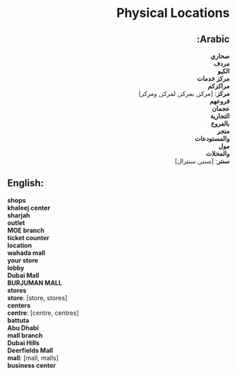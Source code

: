 <div dir="rtl">

# **Physical Locations**

## **Arabic**:

**صحاري**  
**مردف**  
**الكيو**  
**مركز خدمات**  
**مراكزكم**  
**مركز**: [مركز, بمركز, لمركز, ومركز]  
**فروعهم**  
**عجمان**  
**التجارية**  
**بالفروع**  
**متجر**  
**والمستودعات**  
**مول**  
**والمحلات**  
**سنتر**: [سنتر, سنترال]

</div>

## **English**:

**shops**  
**khaleej center**  
**sharjah**  
**outlet**  
**MOE branch**  
**ticket counter**  
**location**  
**wahada mall**  
**your store**  
**lobby**  
**Dubai Mall**  
**BURJUMAN MALL**  
**stores**  
**store**: [store, stores]  
**centers**  
**centre**: [centre, centres]  
**battuta**  
**Abu Dhabi**  
**mall branch**  
**Dubai Hills**  
**Deerfields Mall**  
**mall**: [mall, malls]  
**business center**